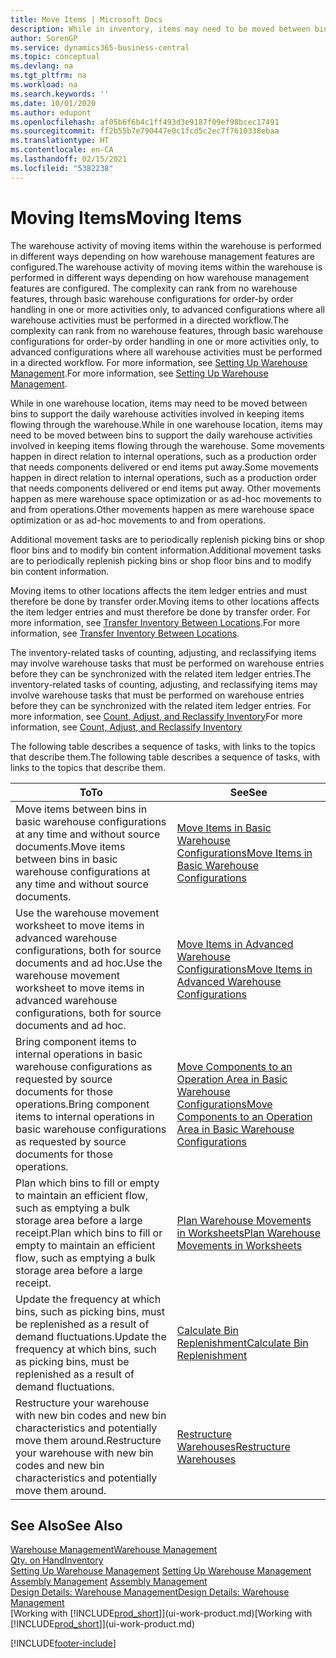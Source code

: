 ```yaml
---
title: Move Items | Microsoft Docs
description: While in inventory, items may need to be moved between bins to support the daily warehouse activities involved in keeping items flowing through the warehouse. Some movements happen in direct relation to internal operations, such as a production order that needs components delivered or end items put away. Other movements happen as mere warehouse space optimization or as ad-hoc movements to and from operations.
author: SorenGP
ms.service: dynamics365-business-central
ms.topic: conceptual
ms.devlang: na
ms.tgt_pltfrm: na
ms.workload: na
ms.search.keywords: ''
ms.date: 10/01/2020
ms.author: edupont
ms.openlocfilehash: af05b6f6b4c1ff493d3e9187f09ef98bcec17491
ms.sourcegitcommit: ff2b55b7e790447e0c1fcd5c2ec7f7610338ebaa
ms.translationtype: HT
ms.contentlocale: en-CA
ms.lasthandoff: 02/15/2021
ms.locfileid: "5382238"
---
```

# <a name="moving-items"></a><span data-ttu-id="4e294-105">Moving Items</span><span class="sxs-lookup"><span data-stu-id="4e294-105">Moving Items</span></span>
<span data-ttu-id="4e294-106">The warehouse activity of moving items within the warehouse is performed in different ways depending on how warehouse management features are configured.</span><span class="sxs-lookup"><span data-stu-id="4e294-106">The warehouse activity of moving items within the warehouse is performed in different ways depending on how warehouse management features are configured.</span></span> <span data-ttu-id="4e294-107">The complexity can rank from no warehouse features, through basic warehouse configurations for order-by order handling in one or more activities only, to advanced configurations where all warehouse activities must be performed in a directed workflow.</span><span class="sxs-lookup"><span data-stu-id="4e294-107">The complexity can rank from no warehouse features, through basic warehouse configurations for order-by order handling in one or more activities only, to advanced configurations where all warehouse activities must be performed in a directed workflow.</span></span> <span data-ttu-id="4e294-108">For more information, see [Setting Up Warehouse Management](warehouse-setup-warehouse.md).</span><span class="sxs-lookup"><span data-stu-id="4e294-108">For more information, see [Setting Up Warehouse Management](warehouse-setup-warehouse.md).</span></span>

<span data-ttu-id="4e294-109">While in one warehouse location, items may need to be moved between bins to support the daily warehouse activities involved in keeping items flowing through the warehouse.</span><span class="sxs-lookup"><span data-stu-id="4e294-109">While in one warehouse location, items may need to be moved between bins to support the daily warehouse activities involved in keeping items flowing through the warehouse.</span></span> <span data-ttu-id="4e294-110">Some movements happen in direct relation to internal operations, such as a production order that needs components delivered or end items put away.</span><span class="sxs-lookup"><span data-stu-id="4e294-110">Some movements happen in direct relation to internal operations, such as a production order that needs components delivered or end items put away.</span></span> <span data-ttu-id="4e294-111">Other movements happen as mere warehouse space optimization or as ad-hoc movements to and from operations.</span><span class="sxs-lookup"><span data-stu-id="4e294-111">Other movements happen as mere warehouse space optimization or as ad-hoc movements to and from operations.</span></span>

<span data-ttu-id="4e294-112">Additional movement tasks are to periodically replenish picking bins or shop floor bins and to modify bin content information.</span><span class="sxs-lookup"><span data-stu-id="4e294-112">Additional movement tasks are to periodically replenish picking bins or shop floor bins and to modify bin content information.</span></span>

<span data-ttu-id="4e294-113">Moving items to other locations affects the item ledger entries and must therefore be done by transfer order.</span><span class="sxs-lookup"><span data-stu-id="4e294-113">Moving items to other locations affects the item ledger entries and must therefore be done by transfer order.</span></span> <span data-ttu-id="4e294-114">For more information, see [Transfer Inventory Between Locations](inventory-how-transfer-between-locations.md).</span><span class="sxs-lookup"><span data-stu-id="4e294-114">For more information, see [Transfer Inventory Between Locations](inventory-how-transfer-between-locations.md).</span></span>  

<span data-ttu-id="4e294-115">The inventory-related tasks of counting, adjusting, and reclassifying items may involve warehouse tasks that must be performed on warehouse entries before they can be synchronized with the related item ledger entries.</span><span class="sxs-lookup"><span data-stu-id="4e294-115">The inventory-related tasks of counting, adjusting, and reclassifying items may involve warehouse tasks that must be performed on warehouse entries before they can be synchronized with the related item ledger entries.</span></span> <span data-ttu-id="4e294-116">For more information, see [Count, Adjust, and Reclassify Inventory](inventory-how-count-adjust-reclassify.md)</span><span class="sxs-lookup"><span data-stu-id="4e294-116">For more information, see [Count, Adjust, and Reclassify Inventory](inventory-how-count-adjust-reclassify.md)</span></span>  

 <span data-ttu-id="4e294-117">The following table describes a sequence of tasks, with links to the topics that describe them.</span><span class="sxs-lookup"><span data-stu-id="4e294-117">The following table describes a sequence of tasks, with links to the topics that describe them.</span></span>   

|<span data-ttu-id="4e294-118">**To**</span><span class="sxs-lookup"><span data-stu-id="4e294-118">**To**</span></span>|<span data-ttu-id="4e294-119">**See**</span><span class="sxs-lookup"><span data-stu-id="4e294-119">**See**</span></span>|  
|------------|-------------|  
|<span data-ttu-id="4e294-120">Move items between bins in basic warehouse configurations at any time and without source documents.</span><span class="sxs-lookup"><span data-stu-id="4e294-120">Move items between bins in basic warehouse configurations at any time and without source documents.</span></span>|[<span data-ttu-id="4e294-121">Move Items in Basic Warehouse Configurations</span><span class="sxs-lookup"><span data-stu-id="4e294-121">Move Items in Basic Warehouse Configurations</span></span>](warehouse-how-to-move-items-ad-hoc-in-basic-warehousing.md)|
|<span data-ttu-id="4e294-122">Use the warehouse movement worksheet to move items in advanced warehouse configurations, both for source documents and ad hoc.</span><span class="sxs-lookup"><span data-stu-id="4e294-122">Use the warehouse movement worksheet to move items in advanced warehouse configurations, both for source documents and ad hoc.</span></span>|[<span data-ttu-id="4e294-123">Move Items in Advanced Warehouse Configurations</span><span class="sxs-lookup"><span data-stu-id="4e294-123">Move Items in Advanced Warehouse Configurations</span></span>](warehouse-how-to-move-items-in-advanced-warehousing.md)|  
|<span data-ttu-id="4e294-124">Bring component items to internal operations in basic warehouse configurations as requested by source documents for those operations.</span><span class="sxs-lookup"><span data-stu-id="4e294-124">Bring component items to internal operations in basic warehouse configurations as requested by source documents for those operations.</span></span>|[<span data-ttu-id="4e294-125">Move Components to an Operation Area in Basic Warehouse Configurations</span><span class="sxs-lookup"><span data-stu-id="4e294-125">Move Components to an Operation Area in Basic Warehouse Configurations</span></span>](warehouse-how-to-move-components-to-an-operation-area-in-basic-warehousing.md)|
|<span data-ttu-id="4e294-126">Plan which bins to fill or empty to maintain an efficient flow, such as emptying a bulk storage area before a large receipt.</span><span class="sxs-lookup"><span data-stu-id="4e294-126">Plan which bins to fill or empty to maintain an efficient flow, such as emptying a bulk storage area before a large receipt.</span></span>|[<span data-ttu-id="4e294-127">Plan Warehouse Movements in Worksheets</span><span class="sxs-lookup"><span data-stu-id="4e294-127">Plan Warehouse Movements in Worksheets</span></span>](warehouse-how-to-plan-warehouse-movements-in-worksheets.md)|
|<span data-ttu-id="4e294-128">Update the frequency at which bins, such as picking bins, must be replenished as a result of demand fluctuations.</span><span class="sxs-lookup"><span data-stu-id="4e294-128">Update the frequency at which bins, such as picking bins, must be replenished as a result of demand fluctuations.</span></span>|[<span data-ttu-id="4e294-129">Calculate Bin Replenishment</span><span class="sxs-lookup"><span data-stu-id="4e294-129">Calculate Bin Replenishment</span></span>](warehouse-how-to-calculate-bin-replenishment.md)|
|<span data-ttu-id="4e294-130">Restructure your warehouse with new bin codes and new bin characteristics and potentially move them around.</span><span class="sxs-lookup"><span data-stu-id="4e294-130">Restructure your warehouse with new bin codes and new bin characteristics and potentially move them around.</span></span>|[<span data-ttu-id="4e294-131">Restructure Warehouses</span><span class="sxs-lookup"><span data-stu-id="4e294-131">Restructure Warehouses</span></span>](warehouse-how-to-restructure-warehouses.md)|  

## <a name="see-also"></a><span data-ttu-id="4e294-132">See Also</span><span class="sxs-lookup"><span data-stu-id="4e294-132">See Also</span></span>  
[<span data-ttu-id="4e294-133">Warehouse Management</span><span class="sxs-lookup"><span data-stu-id="4e294-133">Warehouse Management</span></span>](warehouse-manage-warehouse.md)  
[<span data-ttu-id="4e294-134">Qty. on Hand</span><span class="sxs-lookup"><span data-stu-id="4e294-134">Inventory</span></span>](inventory-manage-inventory.md)  
<span data-ttu-id="4e294-135">[Setting Up Warehouse Management](warehouse-setup-warehouse.md)   </span><span class="sxs-lookup"><span data-stu-id="4e294-135">[Setting Up Warehouse Management](warehouse-setup-warehouse.md)   </span></span>  
<span data-ttu-id="4e294-136">[Assembly Management](assembly-assemble-items.md)  </span><span class="sxs-lookup"><span data-stu-id="4e294-136">[Assembly Management](assembly-assemble-items.md)  </span></span>  
[<span data-ttu-id="4e294-137">Design Details: Warehouse Management</span><span class="sxs-lookup"><span data-stu-id="4e294-137">Design Details: Warehouse Management</span></span>](design-details-warehouse-management.md)  
<span data-ttu-id="4e294-138">[Working with [!INCLUDE[prod_short](includes/prod_short.md)]](ui-work-product.md)</span><span class="sxs-lookup"><span data-stu-id="4e294-138">[Working with [!INCLUDE[prod_short](includes/prod_short.md)]](ui-work-product.md)</span></span>


[!INCLUDE[footer-include](includes/footer-banner.md)]
